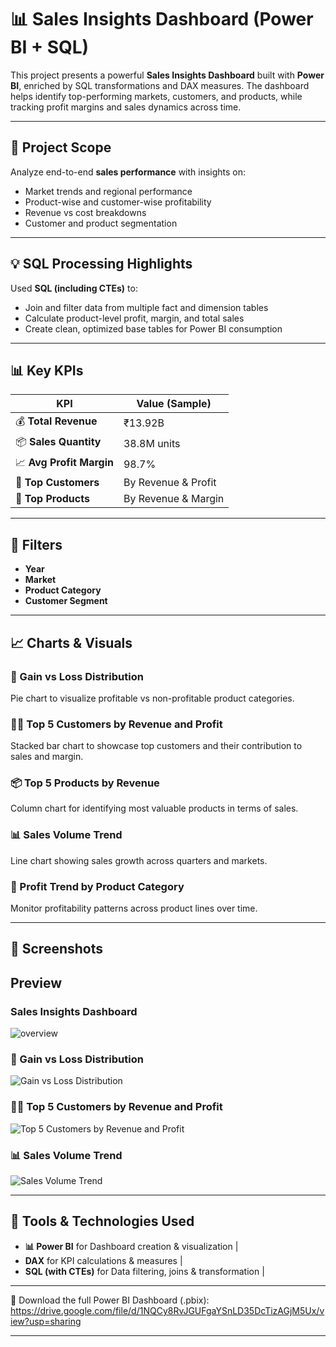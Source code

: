 # 📊 Sales Insights Dashboard (Power BI + SQL)

This project presents a powerful **Sales Insights Dashboard** built with **Power BI**, enriched by SQL transformations and DAX measures. The dashboard helps identify top-performing markets, customers, and products, while tracking profit margins and sales dynamics across time.

---

## 🧠 Project Scope

Analyze end-to-end **sales performance** with insights on:

- Market trends and regional performance
- Product-wise and customer-wise profitability
- Revenue vs cost breakdowns
- Customer and product segmentation

---

## 💡 SQL Processing Highlights

Used **SQL (including CTEs)** to:

- Join and filter data from multiple fact and dimension tables
- Calculate product-level profit, margin, and total sales
- Create clean, optimized base tables for Power BI consumption

---

## 📊 Key KPIs

| KPI                     | Value (Sample) |
|-------------------------|----------------|
| 💰 **Total Revenue**     | ₹13.92B         |
| 📦 **Sales Quantity**    | 38.8M units     |
| 📈 **Avg Profit Margin** | 98.7%           |
| 👥 **Top Customers**     | By Revenue & Profit |
| 🧮 **Top Products**      | By Revenue & Margin |

---

## 📍 Filters

- **Year**
- **Market**
- **Product Category**
- **Customer Segment**

---

## 📈 Charts & Visuals

### 📌 Gain vs Loss Distribution
Pie chart to visualize profitable vs non-profitable product categories.

### 🧑‍💼 Top 5 Customers by Revenue and Profit
Stacked bar chart to showcase top customers and their contribution to sales and margin.

### 📦 Top 5 Products by Revenue
Column chart for identifying most valuable products in terms of sales.

### 📊 Sales Volume Trend
Line chart showing sales growth across quarters and markets.

### 🧾 Profit Trend by Product Category
Monitor profitability patterns across product lines over time.

---

## 📸 Screenshots

Preview 
--------

### Sales Insights Dashboard
![overview](https://github.com/user-attachments/assets/cef2cbe0-69f6-4f65-a74b-d83fb35525fd)

### 📌 Gain vs Loss Distribution
![Gain vs Loss Distribution](https://github.com/user-attachments/assets/425e50a3-170f-4966-b08a-9231a9f27521)

### 🧑‍💼 Top 5 Customers by Revenue and Profit
![Top 5 Customers by Revenue and Profit](https://github.com/user-attachments/assets/05e1ca10-f167-4d0e-aace-a5748cc2b6a9)

### 📊 Sales Volume Trend
![Sales Volume Trend](https://github.com/user-attachments/assets/dd3ec72e-8f89-49e6-ace0-419617781bb4)

---

## 🧰 Tools & Technologies Used

- **📊 Power BI** for Dashboard creation & visualization |
- **DAX** for KPI calculations & measures        |
- **SQL (with CTEs)** for Data filtering, joins & transformation |

---

📂 Download the full Power BI Dashboard (.pbix):  
https://drive.google.com/file/d/1NQCy8RvJGUFgaYSnLD35DcTizAGjM5Ux/view?usp=sharing

---
